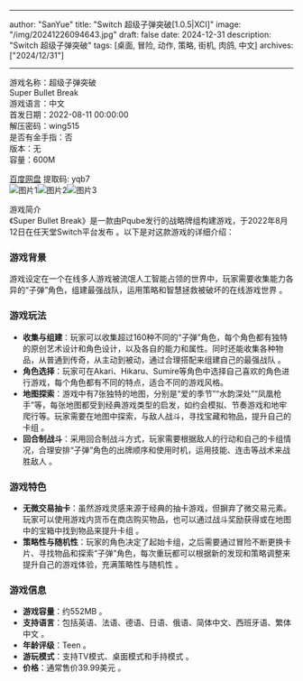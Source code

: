 
---
author: "SanYue"
title: "Switch 超级子弹突破[1.0.5|XCI]"
image: "/img/20241226094643.jpg"
draft: false
date: 2024-12-31
description: "Switch 超级子弹突破"
tags: [桌面, 冒险, 动作, 策略, 街机, 肉鸽, 中文]
archives: ["2024/12/31"]

---

游戏名称：超级子弹突破   
Super Bullet Break    
游戏语言：中文  
首发日期：2022-08-11 00:00:00  
解压密码：wing515  
是否有金手指：否  
版本：无   
容量：600M

[百度网盘](https://pan.baidu.com/s/1KRMdNYVXPRMJ54BeT9Y6Mw) 提取码: yqb7  
![图片1](/img/006320.jpg)![图片2](/img/4fc528.jpg)![图片3](/img/c43814.jpg)  

游戏简介  
《Super Bullet Break》是一款由Pqube发行的战略牌组构建游戏，于2022年8月12日在任天堂Switch平台发布 。以下是对这款游戏的详细介绍：

### 游戏背景
游戏设定在一个在线多人游戏被流氓人工智能占领的世界中，玩家需要收集能力各异的“子弹”角色，组建最强战队，运用策略和智慧拯救被破坏的在线游戏世界 。

### 游戏玩法
- **收集与组建**：玩家可以收集超过160种不同的“子弹”角色，每个角色都有独特的原创艺术设计和角色设计，以及各自的能力和属性。同时还能收集各种物品，从普通到传奇，从主动到被动，通过合理搭配来组建自己的最强战队 。
- **角色选择**：玩家可在Akari、Hikaru、Sumire等角色中选择自己喜欢的角色进行游戏，每个角色都有不同的特点，适合不同的游戏风格。
- **地图探索**：游戏中有7张独特的地图，分别是“爱的季节”“水韵深处”“凤凰枪手”等，每张地图都受到经典游戏类型的启发，如约会模拟、节奏游戏和地牢爬行等。玩家需要在地图中探索，与敌人战斗，寻找宝藏和物品，提升自己的卡组 。
- **回合制战斗**：采用回合制战斗方式，玩家需要根据敌人的行动和自己的卡组情况，合理安排“子弹”角色的出牌顺序和使用时机，运用技能、连击等战术来战胜敌人 。

### 游戏特色
- **无微交易抽卡**：虽然游戏灵感来源于经典的抽卡游戏，但摒弃了微交易元素。玩家可以使用游戏内货币在商店购买物品，也可以通过战斗奖励获得或在地图中的宝箱中找到物品来提升卡组 。
- **策略性与随机性**：玩家的角色决定了起始卡组，之后需要通过冒险不断更换卡片、寻找物品和探索“子弹”角色，每次重玩都可以根据新的发现和策略调整来提升自己的游戏体验，充满策略性与随机性 。

### 游戏信息
- **游戏容量**：约552MB 。
- **支持语言**：包括英语、法语、德语、日语、俄语、简体中文、西班牙语、繁体中文 。
- **年龄评级**：Teen 。
- **游玩模式**：支持TV模式、桌面模式和手持模式 。
- **价格**：通常售价39.99美元 。
